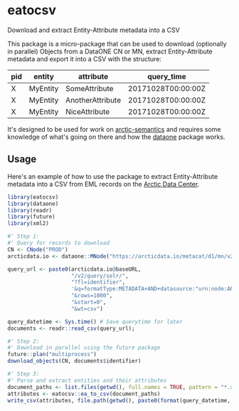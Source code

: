 # eatocsv

Download and extract Entity-Attribute metadata into a CSV

This package is a micro-package that can be used to download (optionally in parallel) Objects from a DataONE CN or MN, extract Entity-Attribute metadata and export it into a CSV with the structure:

| pid | entity | attribute | query_time |
| --- | ------ | --------- | -----------|
| X | MyEntity | SomeAttribute | 20171028T00:00:00Z |
| X | MyEntity | AnotherAttribute | 20171028T00:00:00Z |
| X | MyEntity | NiceAttribute | 20171028T00:00:00Z |

It's designed to be used for work on [arctic-semantics](https://github.com/DataONEorg/arctic-semantics) and requires some knowledge of what's going on there and how the [dataone](https://github.com/DataONEorg/rdataone) package works.

## Usage

Here's an example of how to use the package to extract Entity-Attribute metadata into a CSV from EML records on the  [Arctic Data Center](https://arcticdata.io).

```r
library(eatocsv)
library(dataone)
library(readr)
library(future)
library(xml2)

#' Step 1:
#' Query for records to download
CN <- CNode("PROD")
arcticdata.io <- dataone::MNode("https://arcticdata.io/metacat/d1/mn/v2")

query_url <- paste0(arcticdata.io@baseURL,
                    "/v2/query/solr/",
                    "?fl=identifier",
                    '&q=formatType:METADATA+AND+datasource:"urn:node:ARCTIC"+AND+-obsoletedBy:*+AND+attribute:*',
                    "&rows=1000",
                    "&start=0",
                    "&wt=csv")

query_datetime <- Sys.time() # Save querytime for later
documents <- readr::read_csv(query_url);

#' Step 2:
#' Download in parallel using the future package
future::plan("multiprocess")
download_objects(CN, documents$identifier)

#' Step 3:
#' Parse and extract entities and their attributes
document_paths <- list.files(getwd(), full.names = TRUE, pattern = "*.xml")
attributes <- eatocsv::ea_to_csv(document_paths)
write_csv(attributes, file.path(getwd(), paste0(format(query_datetime, "%Y%m%d%H%M%S"), "_attributes.csv")))
```
